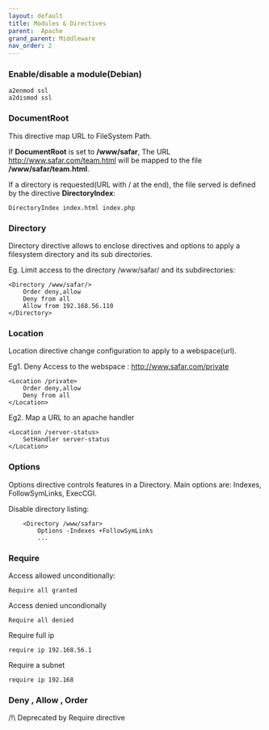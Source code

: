 ```yaml
---
layout: default
title: Modules & Directives
parent:  Apache
grand_parent: Middleware
nav_order: 2
---
```




### Enable/disable a module(Debian)

	a2enmod ssl
	a2dismod ssl
	
### DocumentRoot
This directive map URL to FileSystem Path.

If **DocumentRoot** is set to **/www/safar**, 
The URL http://www.safar.com/team.html will be mapped to the file **/www/safar/team.html**.

If a directory is requested(URL with / at the end), the file served is defined by the directive **DirectoryIndex**:

	DirectoryIndex index.html index.php


### Directory
Directory directive allows to enclose directives and options to apply a filesystem directory and its sub directories.

Eg. Limit access to the directory /www/safar/ and its  subdirectories:

	<Directory /www/safar/> 
        Order deny,allow
        Deny from all
        Allow from 192.168.56.110        
    </Directory>  

### Location
Location directive change configuration to apply to a webspace(url).

Eg1. Deny Access to the webspace : http://www.safar.com/private

	<Location /private>
        Order deny,allow
        Deny from all
    </Location>

Eg2. Map a URL to an apache handler

	<Location /server-status>
		SetHandler server-status
	</Location>

### Options 
Options directive controls features in a Directory. Main options are: Indexes, FollowSymLinks, ExecCGI. 

Disable directory listing: 

		<Directory /www/safar>
			Options -Indexes +FollowSymLinks
			...

### Require
Access allowed unconditionally:

	Require all granted

Access denied uncondionally

	Require all denied

Require full ip 

	require ip 192.168.56.1

Require a subnet

	require ip 192.168

### Deny , Allow , Order
/!\ Deprecated by Require directive
